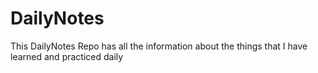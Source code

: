 # DailyNotes
This DailyNotes Repo has all the information about the things that I have learned and practiced daily
